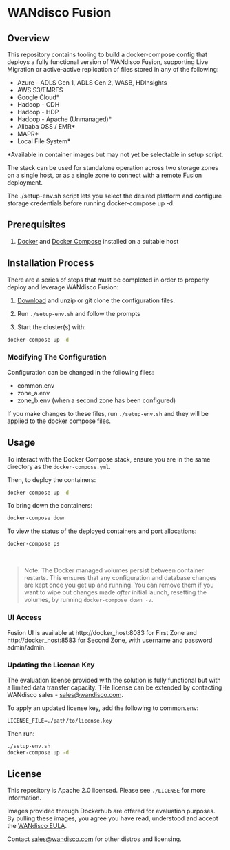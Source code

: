 # WANdisco Fusion 

## Overview
This repository contains tooling to build a docker-compose config that deploys a fully functional version of WANdisco Fusion, supporting Live Migration or active-active replication of files stored in any of the following: 

- Azure - ADLS Gen 1, ADLS Gen 2, WASB, HDInsights 
- AWS S3/EMRFS
- Google Cloud*
- Hadoop - CDH 
- Hadoop - HDP
- Hadoop - Apache (Unmanaged)*
- Alibaba OSS / EMR*
- MAPR*
- Local File System*

*Available in container images but may not yet be selectable in setup script. 

The stack can be used for standalone operation across two storage zones on a single host, or as a single zone to connect with a remote Fusion deployment.  




The ./setup-env.sh script lets you select the desired platform and configure storage credentials before running docker-compose up -d. 

## Prerequisites 
1. [Docker](https://docs.docker.com/install/overview/) and [Docker Compose](https://docs.docker.com/compose/install/) installed on a suitable host

## Installation Process
There are a series of steps that must be completed in order to properly deploy and leverage WANdisco Fusion:

1. [Download](https://github.com/WANdisco/fusion-docker-compose/archive/master.zip) and unzip or git clone the configuration files. 

1. Run `./setup-env.sh` and follow the prompts

1. Start the cluster(s) with:

```bash
docker-compose up -d
```

### Modifying The Configuration
Configuration can be changed in the following files:

- common.env
- zone_a.env
- zone_b.env (when a second zone has been configured)

If you make changes to these files, run `./setup-env.sh` and they will be applied to the docker compose files.

## Usage
To interact with the Docker Compose stack, ensure you are in the same directory as the `docker-compose.yml`. 

Then, to deploy the containers:
```bash
docker-compose up -d
```

To bring down the containers:
```bash
docker-compose down
```

To view the status of the deployed containers and port allocations:
```bash
docker-compose ps
```
</br>

> Note: The Docker managed volumes persist between container restarts. This ensures that any configuration and database changes are kept once you get up and running. You can remove them if you want to wipe out changes made _after_ initial launch, resetting the volumes, by running `docker-compose down -v`.

### UI Access 
Fusion UI is available at http://docker_host:8083 for First Zone and http://docker_host:8583 for Second Zone, with username and password admin/admin.


### Updating the License Key
The evaluation license provided with the solution is fully functional but with a limited data transfer capacity. THe license can be extended by contacting WANdisco sales - sales@wandisco.com.

To apply an updated license key, add the following to common.env:

```text
LICENSE_FILE=./path/to/license.key
```

Then run:

```bash
./setup-env.sh
docker-compose up -d
```

## License
This repository is Apache 2.0 licensed. Please see `./LICENSE` for more information.

Images provided through Dockerhub are offered for evaluation purposes. By pulling these images, you agree you have read, understood and accept the [WANdisco EULA](https://www.wandisco.com/eula).

Contact sales@wandisco.com for other distros and licensing. 
